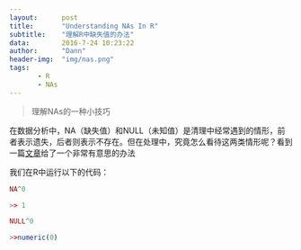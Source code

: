 ```yaml
---
layout:      post
title:       "Understanding NAs In R"
subtitle:    "理解R中缺失值的办法"
data:        2016-7-24 10:23:22
author:      "Dann"
header-img:  "img/nas.png"
tags:
       - R
       - NAs
---
```


> 理解NAs的一种小技巧

在数据分析中，NA（缺失值）和NULL（未知值）是清理中经常遇到的情形，前者表示遗失，后者则表示不存在。但在处理中，究竟怎么看待这两类情形呢？看到一篇<a href="http://www.r-bloggers.com/the-trick-to-understanding-nas-missing-values-in-r/">文章</a>给了一个非常有意思的办法

我们在R中运行以下的代码：

```r
NA^0

>> 1

NULL^0

>>numeric(0)
```
